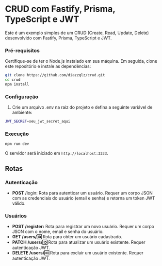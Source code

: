 # CRUD com Fastify, Prisma, TypeScript e JWT
Este é um exemplo simples de um CRUD (Create, Read, Update, Delete) desenvolvido com Fastify, Prisma, TypeScript e JWT.

### Pré-requisitos
Certifique-se de ter o Node.js instalado em sua máquina. Em seguida, clone este repositório e instale as dependências:
```bash
git clone https://github.com/diazzqlz/crud.git
cd crud
npm install
```

### Configuração
1. Crie um arquivo .env na raiz do projeto e defina a seguinte variável de ambiente:
```bash
JWT_SECRET=seu_jwt_secret_aqui
```

### Execução
```bash
npm run dev
```
O servidor será iniciado em `http://localhost:3333`.

## Rotas
### Autenticação
* **POST** /login: Rota para autenticar um usuário. Requer um corpo JSON com as credenciais do usuário (email e senha) e retorna um token JWT válido.

### Usuários
* **POST /register:** Rota para registrar um novo usuário. Requer um corpo JSON com o nome, email e senha do usuário.
* **GET /users/:id:** Rota para obter um usuário cadastrado.
* **PATCH /users/:id:** Rota para atualizar um usuário existente. Requer autenticação JWT.
* **DELETE /users/:id:** Rota para excluir um usuário existente. Requer autenticação JWT.